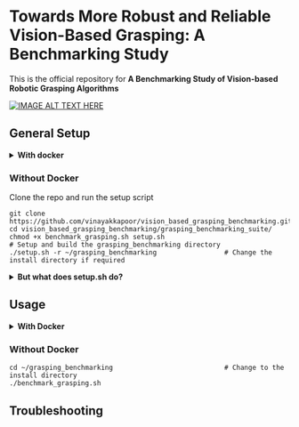 
# Towards More Robust and Reliable Vision-Based Grasping: A Benchmarking Study

This is the official repository for **A Benchmarking Study of Vision-based Robotic Grasping Algorithms**

[![IMAGE ALT TEXT HERE](https://img.youtube.com/vi/hmgh5JGP-Ak/0.jpg)](https://www.youtube.com/watch?v=hmgh5JGP-Ak)


<!---
#### Video Demo of the benchmarking experiemnts
<a href="https://youtu.be/hmgh5JGP-Ak" target="_blank" rel="noopener noreferrer">
    <img src="https://img.youtube.com/vi/hmgh5JGP-Ak/0.jpg" alt="Video Demo" width="800" height="500">
-->

## General Setup

<details>
  <summary> <b>With docker</b></summary>

Make sure you have *docker* installed on your system. Refer to the official docker setup [instructions](https://docs.docker.com/engine/install/) if you do not have docker installed.

Pull the docker image for this project using

    docker pull vinayakapoor/grasping_benchmarking_image:v0

#### Building your own docker image
To build your own docker image, clone the repo and use `docker build`

    git clone https://github.com/vinayakkapoor/vision_based_grasping_benchmarking.git
    cd vision_based_grasping_benchmarking
    docker build -t grasping_benchmarking_image:v0 .
You might need to add `sudo` depending on how your docker daemon is configured

    sudo docker build -t grasping_benchmarking_image:v0 .
</details>

### Without Docker
Clone the repo and run the setup script

    git clone https://github.com/vinayakkapoor/vision_based_grasping_benchmarking.git
    cd vision_based_grasping_benchmarking/grasping_benchmarking_suite/
    chmod +x benchmark_grasping.sh setup.sh
    # Setup and build the grasping_benchmarking directory
    ./setup.sh -r ~/grasping_benchmarking                 # Change the install directory if required

<details>
  <summary><b>But what does setup.sh do?</b></summary>
    The bash file appropriately installs all the necessary requirements and sets up the following structure -

```
grasping_benchmarking
├── benchmark_grasping.sh
├── benchmarking_ws
│   ├── build
│   ├── devel
│   ├── logs
│   └── src
├── grasp_algo_ws
│   ├── build
│   ├── devel
│   ├── logs
│   └── src
├── panda_sim_ws
│   ├── build
│   ├── devel
│   ├── logs
│   └── src
└── venv
    ├── bin
    ├── include
    ├── lib
    ├── lib64 -> lib
    ├── pyvenv.cfg
    └── share

```
</details>





## Usage

<details>
  <summary><b>With Docker</b></summary>

  Run the image using

  ```sh
  xhost +
  sudo docker container run --rm -e DISPLAY=$DISPLAY --net host -v /tmp/.X11-unix:/tmp/.X11-unix -it grasping_benchmarking_image:v0
  ```

Then run the container using
```sh
./benchmark_grasping.sh
```

Run `xhost -` when you're done

</details>



### Without Docker

    cd ~/grasping_benchmarking                            # Change to the install directory
    ./benchmark_grasping.sh

## Troubleshooting



